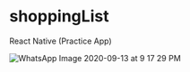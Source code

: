 # shoppingList
React Native (Practice App)

![WhatsApp Image 2020-09-13 at 9 17 29 PM](https://user-images.githubusercontent.com/59413787/93022394-d317a400-f606-11ea-8c20-2d318395f0ec.jpeg)
